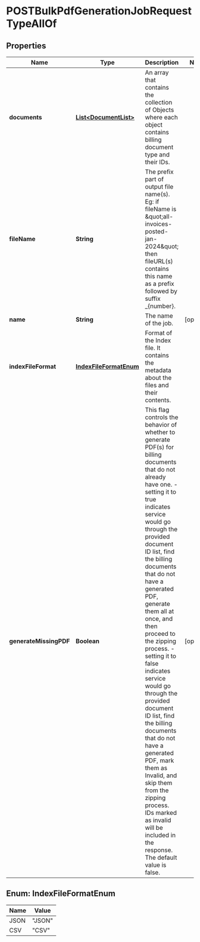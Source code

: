 

# POSTBulkPdfGenerationJobRequestTypeAllOf


## Properties

| Name | Type | Description | Notes |
|------------ | ------------- | ------------- | -------------|
|**documents** | [**List&lt;DocumentList&gt;**](DocumentList.md) | An array that contains the collection of Objects where each object contains billing document type and their IDs.  |  |
|**fileName** | **String** | The prefix part of output file name(s).  Eg:    if fileName is \&quot;all-invoices-posted-jan-2024\&quot; then fileURL(s) contains this name as a prefix followed by suffix _{number}.  |  |
|**name** | **String** | The name of the job.  |  [optional] |
|**indexFileFormat** | [**IndexFileFormatEnum**](#IndexFileFormatEnum) | Format of the Index file. It contains the metadata about the files and their contents.  |  |
|**generateMissingPDF** | **Boolean** | This flag controls the behavior of whether to generate PDF(s) for billing documents that do not already have one.    - setting it to true indicates service would go through the provided document ID list, find the billing documents that do not have a generated PDF,   generate them all at once, and then proceed to the zipping process.    - setting it to false indicates service would go through the provided document ID list, find the billing documents that do not have a generated PDF,   mark them as Invalid, and skip them from the zipping process. IDs marked as invalid will be included in the response.  The default value is false.  |  [optional] |



## Enum: IndexFileFormatEnum

| Name | Value |
|---- | -----|
| JSON | &quot;JSON&quot; |
| CSV | &quot;CSV&quot; |



